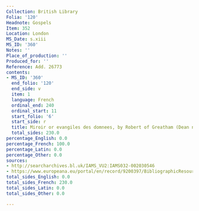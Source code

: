 ```yaml
---
Collection: British Library
Folia: '120'
Headnote: Gospels
Item: 352
Location: London
MS_Date: s.xiii
MS_ID: '360'
Notes: ''
Place_of_production: ''
Produced_for: ''
Reference: Add. 26773
contents:
- MS_ID: '360'
  end_folio: '120'
  end_side: v
  item: 1
  language: French
  ordinal_end: 240
  ordinal_start: 11
  start_folio: '6'
  start_side: r
  title: Miroir or evangiles des domnees, by Robert of Greatham (Dean no. 589)
  total_sides: 230.0
percentage_English: 0.0
percentage_French: 100.0
percentage_Latin: 0.0
percentage_Other: 0.0
sources:
- http://searcharchives.bl.uk/IAMS_VU2:IAMS032-002030546
- https://www.europeana.eu/portal/en/record/9200397/BibliographicResource_3000126312803.html
total_sides_English: 0.0
total_sides_French: 230.0
total_sides_Latin: 0.0
total_sides_Other: 0.0

---
```

